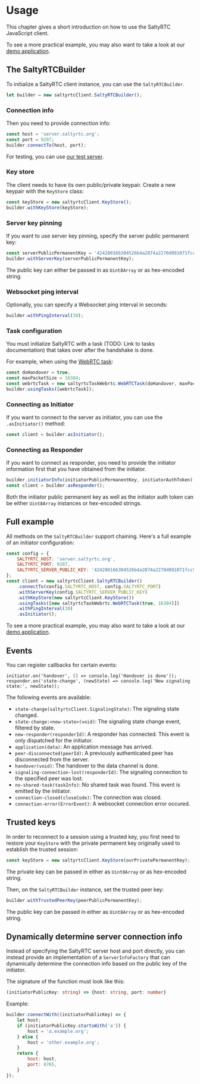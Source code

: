 # Usage

This chapter gives a short introduction on how to use the SaltyRTC JavaScript
client.

To see a more practical example, you may also want to take a look at our [demo
application](https://github.com/saltyrtc/saltyrtc-demo).

## The SaltyRTCBuilder

To initialize a SaltyRTC client instance, you can use the `SaltyRTCBuilder`.

```javascript
let builder = new saltyrtcClient.SaltyRTCBuilder();
```

### Connection info

Then you need to provide connection info:

```javascript
const host = 'server.saltyrtc.org';
const port = 9287;
builder.connectTo(host, port);
```

For testing, you can use [our test server](https://saltyrtc.org/pages/getting-started.html).

### Key store

The client needs to have its own public/private keypair. Create a new keypair
with the `KeyStore` class:

```javascript
const keyStore = new saltyrtcClient.KeyStore();
builder.withKeyStore(keyStore);
```

### Server key pinning

If you want to use server key pinning, specify the server public permanent key:

```javascript
const serverPublicPermanentKey = '424280166304526b4a2874a2270d091071fcc5c98959f7d4718715626df26204';
builder.withServerKey(serverPublicPermanentKey);
```

The public key can either be passed in as `Uint8Array` or as hex-encoded string.

### Websocket ping interval

Optionally, you can specify a Websocket ping interval in seconds:

```javascript
builder.withPingInterval(30);
```

### Task configuration

You must initialize SaltyRTC with a task (TODO: Link to tasks documentation)
that takes over after the handshake is done.

For example, when using the [WebRTC
task](https://github.com/saltyrtc/saltyrtc-task-webrtc-js):

```javascript
const doHandover = true;
const maxPacketSize = 16384;
const webrtcTask = new saltyrtcTaskWebrtc.WebRTCTask(doHandover, maxPacketSize);
builder.usingTasks([webrtcTask]);
```

### Connecting as Initiator

If you want to connect to the server as initiator, you can use the
`.asInitiator()` method:

```javascript
const client = builder.asInitiator();
```

### Connecting as Responder

If you want to connect as responder, you need to provide the initiator
information first that you have obtained from the initiator.

```javascript
builder.initiatorInfo(initiatorPublicPermanentKey, initiatorAuthToken);
const client = builder.asResponder();
```

Both the initiator public permanent key as well as the initiator auth token can
be either `Uint8Array` instances or hex-encoded strings.

## Full example

All methods on the `SaltyRTCBuilder` support chaining. Here's a full example of
an initiator configuration:

```javascript
const config = {
    SALTYRTC_HOST: 'server.saltyrtc.org',
    SALTYRTC_PORT: 9287,
    SALTYRTC_SERVER_PUBLIC_KEY: '424280166304526b4a2874a2270d091071fcc5c98959f7d4718715626df26204',
};
const client = new saltyrtcClient.SaltyRTCBuilder()
    .connectTo(config.SALTYRTC_HOST, config.SALTYRTC_PORT)
    .withServerKey(config.SALTYRTC_SERVER_PUBLIC_KEY)
    .withKeyStore(new saltyrtcClient.KeyStore())
    .usingTasks([new saltyrtcTaskWebrtc.WebRTCTask(true, 16384)])
    .withPingInterval(30)
    .asInitiator();
```

To see a more practical example, you may also want to take a look at our [demo
application](https://github.com/saltyrtc/saltyrtc-demo).

## Events

You can register callbacks for certain events:

    initiator.on('handover', () => console.log('Handover is done'));
    responder.on('state-change', (newState) => console.log('New signaling state:', newState));

The following events are available:

 - `state-change(saltyrtcClient.SignalingState)`: The signaling state changed.
 - `state-change:<new-state>(void)`: The signaling state change event, filtered by state.
 - `new-responder(responderId)`: A responder has connected. This event is only dispatched for the initiator.
 - `application(data)`: An application message has arrived.
 - `peer-disconnected(peerId)`: A previously authenticated peer has disconnected from the server.
 - `handover(void)`: The handover to the data channel is done.
 - `signaling-connection-lost(responderId)`: The signaling connection to the specified peer was lost.
 - `no-shared-task(taskInfo)`: No shared task was found. This event is emitted by the initiator.
 - `connection-closed(closeCode)`: The connection was closed.
 - `connection-error(ErrorEvent)`: A websocket connection error occured.

## Trusted keys

In order to reconnect to a session using a trusted key, you first need to
restore your `KeyStore` with the private permanent key originally used to
establish the trusted session:

```javascript
const keyStore = new saltyrtcClient.KeyStore(ourPrivatePermanentKey);
```

The private key can be passed in either as `Uint8Array` or as hex-encoded string.

Then, on the `SaltyRTCBuilder` instance, set the trusted peer key:

```javascript
builder.withTrustedPeerKey(peerPublicPermanentKey);
```

The public key can be passed in either as `Uint8Array` or as hex-encoded string.

## Dynamically determine server connection info

Instead of specifying the SaltyRTC server host and port directly, you can
instead provide an implementation of a `ServerInfoFactory` that can dynamically
determine the connection info based on the public key of the initiator.

The signature of the function must look like this:

```typescript
(initiatorPublicKey: string) => {host: string, port: number}
```

Example:

```javascript
builder.connectWith((initiatorPublicKey) => {
    let host;
    if (initiatorPublicKey.startsWith('a')) {
        host = 'a.example.org';
    } else {
        host = 'other.example.org';
    }
    return {
        host: host,
        port: 8765,
    }
});
```
